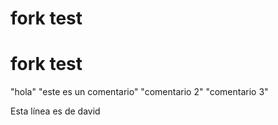 # fork test
# fork test
"hola"
"este es un comentario"
"comentario 2"
"comentario 3"

Esta línea es de david
